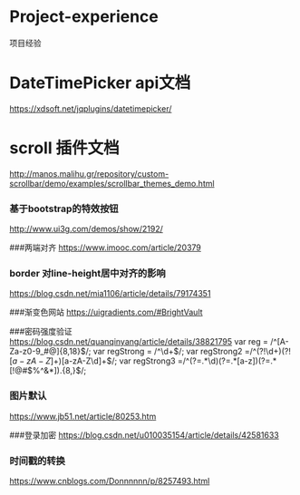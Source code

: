 # Project-experience
项目经验

# DateTimePicker api文档

https://xdsoft.net/jqplugins/datetimepicker/

# scroll 插件文档

http://manos.malihu.gr/repository/custom-scrollbar/demo/examples/scrollbar_themes_demo.html

### 基于bootstrap的特效按钮

http://www.ui3g.com/demos/show/2192/

###两端对齐
https://www.imooc.com/article/20379

### border 对line-height居中对齐的影响
https://blog.csdn.net/mia1106/article/details/79174351

###渐变色网站
https://uigradients.com/#BrightVault

###密码强度验证
https://blog.csdn.net/quanqinyang/article/details/38821795
var reg = /^[A-Za-z0-9_#@]{8,18}$/;
var regStrong = /^\d+$/;
var regStrong2 =/^(?!\d+$)(?![a-zA-Z]+$)[a-zA-Z\d]+$/;
var regStrong3 =/^(?=.*\d)(?=.*[a-z])(?=.*[!@#$%^&*]).{8,}$/;			
### 图片默认
https://www.jb51.net/article/80253.htm

###登录加密
https://blog.csdn.net/u010035154/article/details/42581633

### 时间戳的转换
https://www.cnblogs.com/Donnnnnn/p/8257493.html